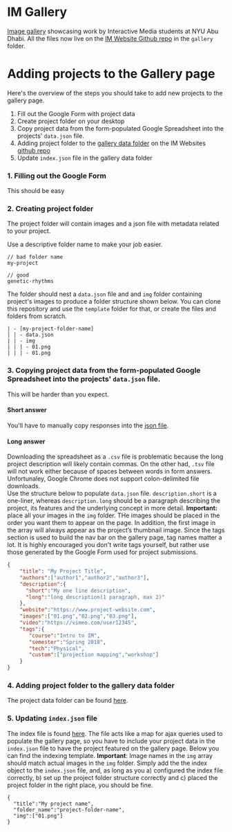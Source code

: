 # IM Gallery
[Image gallery](http://gallery.nyuad.im/) showcasing work by Interactive Media students at NYU Abu Dhabi.
All the files now live on the [IM Website Github repo](https://github.com/NYUAD-IM/website/tree/master/gallery/data/projects) in the `gallery` folder. 

# Adding projects to the Gallery page
Here's the overview of the steps you should take to add new projects to the gallery page.
1. Fill out the Google Form with project data
2. Create project folder on your desktop
3. Copy project data from the form-populated Google Spreadsheet into the projects' `data.json` file.
4. Adding project folder to the [gallery data folder](https://github.com/NYUAD-IM/website/tree/master/gallery/data) on the IM Websites [github repo](https://github.com/NYUAD-IM/website/tree/master/gallery/data/projects)
5. Update `index.json` file in the gallery data folder

### 1. Filling out the Google Form
This should be easy

### 2. Creating project folder
The project folder will contain images and a json file with metadata related to your project. 
   
Use a descriptive folder name to make your job easier.
```
// bad folder name
my-project

// good
genetic-rhythms
```

The folder should nest a `data.json` file and and `img` folder containing project's images to produce a folder structure shown below. You can clone this repository and use the `template` folder for that, or create the files and folders from scratch.
```
| - [my-project-folder-name]
| | - data.json
| | - img 
| | | - 01.png
| | | - 01.png
```

### 3. Copying project data from the form-populated Google Spreadsheet into the projects' `data.json` file.
This will be harder than you expect. 
#### Short answer
You'll have to manually copy responses into the [json file](https://github.com/NYUAD-IM/website-panel/blob/master/docs/index.md#projects).
#### Long answer
Downloading the spreadsheet as a `.csv` file is problematic because the long project description will likely contain commas. On the other had, `.tsv` file will not work either because of spaces between words in form answers. Unfortunaley, Google Chrome does not support colon-delimited file downloads.
<br />
Use the structure below to populate `data.json` file. `description.short` is a one-liner, whereas `description.long` should be a paragraph describing the project, its features and the underlying concept in more detail. **Important:** place all your images in the `img` folder. THe images should be placed in the order you want them to appear on the page. In addition, the first image in the array will always appear as the project’s thumbnail image. Since the tags section is used to build the nav bar on the gallery page, tag names matter a lot. It is highly encouraged you don't write tags yourself, but rather use those generated by the Google Form used for project submissions.
```json
{
    "title": "My Project Title",
    "authors":["author1","author2","author3"],
    "description":{
      "short":"My one line description",
      "long":"long description(1 paragraph, max 2)"
    },
    "website":"https://www.project-website.com",
    "images":["01.png","02.png","03.png"],
    "video":"https://vimeo.com/user12345",
    "tags":{
       "course":"Intro to IM",
       "semester":"Spring 2018",
       "tech":"Physical",
       "custom":["projection mapping","workshop"]
    }
}
```

### 4. Adding project folder to the gallery data folder
The project data folder can be found [here](https://github.com/NYUAD-IM/website/tree/master/gallery/data/projects). 

### 5. Updating `index.json` file
The index file is found [here](https://github.com/NYUAD-IM/website/tree/master/gallery/data). The file acts like a map for ajax queries used to populate the gallery page, so you have to include your project data in the `index.json` file to have the project featured on the gallery page. Below you can find the indexing template. **Important**: Image names in the `img` array should match actual images in the `img` folder. Simply add the the index object to the `index.json` file, and, as long as you a) configured the index file correctly, b) set up the project folder structure correctly and c) placed the project folder in the right place, you should be fine.
```
{
  "title":"My project name",
  "folder_name":"project-folder-name",
  "img":["01.png"]
}
```




